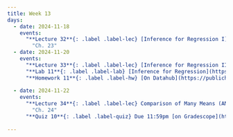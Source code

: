 ```yaml
---
title: Week 13
days:
  - date: 2024-11-18
    events:
      "**Lecture 32**{: .label .label-lec} [Inference for Regression I](https://ph142-ucb.github.io/fa24/src/lec/Lec32_Inference-for-regression.html) [(Recording)](https://kaf.berkeley.edu/media/t/1_yeogiuwj/354120542)":
        "Ch. 23"
  - date: 2024-11-20
    events:
      "**Lecture 33**{: .label .label-lec} [Inference for Regression II](https://ph142-ucb.github.io/fa24/src/lec/Lec33_Inference-for-regression.html) [(Recording)](https://kaf.berkeley.edu/media/t/1_bc52zbw2/354120542)":
      "**Lab 11**{: .label .label-lab} [Inference for Regression](https://publichealth.datahub.berkeley.edu/hub/user-redirect/git-pull?repo=https%3A%2F%2Fgithub.com%2Fph142-ucb%2Fph142-fa24&urlpath=rstudio%2F&branch=main) (Due Nov 22nd)":
      "**Homework 11**{: .label .label-hw} [On Datahub](https://publichealth.datahub.berkeley.edu/hub/user-redirect/git-pull?repo=https%3A%2F%2Fgithub.com%2Fph142-ucb%2Fph142-fa24&urlpath=rstudio%2F&branch=main)":
      
  - date: 2024-11-22
    events:
      "**Lecture 34**{: .label .label-lec} Comparison of Many Means (ANOVA)":
        "Ch. 24"
      "**Quiz 10**{: .label .label-quiz} Due 11:59pm [on Gradescope](https://www.gradescope.com/courses/833518)":
      
---
```

